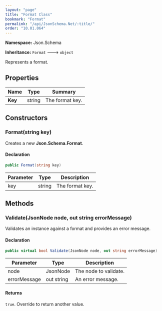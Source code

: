 ```yaml
---
layout: "page"
title: "Format Class"
bookmark: "Format"
permalink: "/api/JsonSchema.Net/:title/"
order: "10.01.064"
---
```

**Namespace:** Json.Schema

**Inheritance:**
`Format`
 🡒 
`object`

Represents a format.

## Properties

| Name | Type | Summary |
|---|---|---|
| **Key** | string | The format key. |

## Constructors

### Format(string key)

Creates a new **Json.Schema.Format**.

#### Declaration

```c#
public Format(string key)
```

| Parameter | Type | Description |
|---|---|---|
| key | string | The format key. |


## Methods

### Validate(JsonNode node, out string errorMessage)

Validates an instance against a format and provides an error message.

#### Declaration

```c#
public virtual bool Validate(JsonNode node, out string errorMessage)
```

| Parameter | Type | Description |
|---|---|---|
| node | JsonNode | The node to validate. |
| errorMessage | out string | An error message. |


#### Returns

`true`.  Override to return another value.

